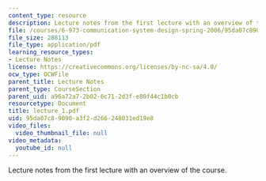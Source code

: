 ```yaml
---
content_type: resource
description: Lecture notes from the first lecture with an overview of the course.
file: /courses/6-973-communication-system-design-spring-2006/95da07c89090a3f2d266248031ed19e8_lecture_1.pdf
file_size: 288113
file_type: application/pdf
learning_resource_types:
- Lecture Notes
license: https://creativecommons.org/licenses/by-nc-sa/4.0/
ocw_type: OCWFile
parent_title: Lecture Notes
parent_type: CourseSection
parent_uid: a96a72a7-2b02-6c71-2d3f-e80f44c1b0cb
resourcetype: Document
title: lecture_1.pdf
uid: 95da07c8-9090-a3f2-d266-248031ed19e8
video_files:
  video_thumbnail_file: null
video_metadata:
  youtube_id: null
---
```

Lecture notes from the first lecture with an overview of the course.